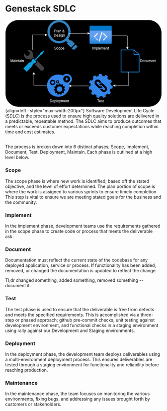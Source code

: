 # Genestack SDLC

![SDLC](assets/images/sdlc.png){align=left : style="max-width:200px"}
Software Development Life Cycle (SDLC) is the process used to ensure high quality solutions are delivered in a predictable, repeatable method. The SDLC aims to produce outcomes that meets or exceeds customer expectations while reaching completion within time and cost estimates.

<br />The process is broken down into 6 distinct phases; Scope, Implement, Document, Test, Deployment, Maintain.  Each phase is outlined at a high level below.

### Scope

The scope phase is where new work is identified, based off the stated objective, and the level of effort determined. The plan portion of scope is where the work is assigned to various sprints to ensure timely completion. This step is vital to ensure we are meeting stated goals for the business and the community.

### Implement

In the implement phase, development teams use the requirements gathered in the scope phase to create code or process that meets the deliverable ask.

### Document

Documentation must reflect the current state of the codebase for any deployed application, service or process. If functionality has been added, removed, or changed the documentation is updated to reflect the change.

Tl;dr changed something, added something, removed something -- document it.

### Test

The test phase is used to ensure that the deliverable is free from defects and meets the specified requirements. This is accomplished via a three-step or phased approach; github pre-commit checks, unit testing against development environment, and functional checks in a staging environment using rally against our Development and Staging environments.

### Deployment

In the deployment phase, the development team deploys deliverables using a multi-environment deployment process. This ensures deliverables are tested through a staging environment for functionality and reliability before reaching production.

### Maintenance

In the maintenance phase, the team focuses on monitoring the various environments, fixing bugs, and addressing any issues brought forth by customers or stakeholders.
